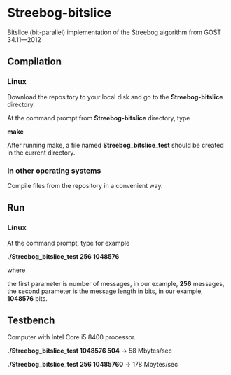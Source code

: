 # Streebog-bitslice 

Bitslice (bit-parallel) implementation of the Streebog algorithm from GOST 34.11—2012

## Compilation

### Linux

Download the repository to your local disk and go to the **Streebog-bitslice** directory.

At the command prompt from **Streebog-bitslice** directory, type

**make**

After running make, a file named **Streebog_bitslice_test** should be created in the current directory.

### In other operating systems

Compile files from the repository in a convenient way.

## Run

### Linux

At the command prompt, type for example

**./Streebog_bitslice_test 256 1048576**

where

the first parameter is number of messages, in our example, **256** messages,
the second parameter is the message length in bits, in our example, **1048576** bits.

## Testbench

Computer with Intel Core i5 8400 processor.

**./Streebog_bitslice_test 1048576 504**    ->  58 Mbytes/sec

**./Streebog_bitslice_test 256 10485760**    ->  178 Mbytes/sec



